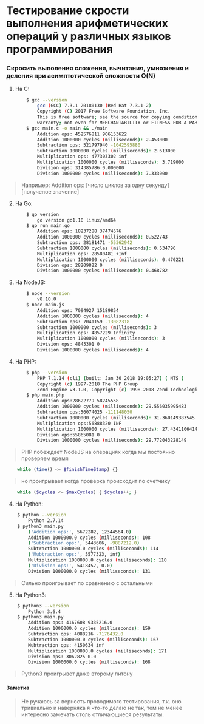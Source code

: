 # Тестирование скрости выполнения арифметических операций у различных языков программирования

### Скросить выполения сложения, вычитания, умножения и деления при асимптотической сложности O(N)

1. На C:

    ``` bash
        $ gcc --version
            gcc (GCC) 7.3.1 20180130 (Red Hat 7.3.1-2)
            Copyright (C) 2017 Free Software Foundation, Inc.
            This is free software; see the source for copying conditions.  There is NO
            warranty; not even for MERCHANTABILITY or FITNESS FOR A PARTICULAR PURPOSE.
        $ gcc main.c -o main && ./main
            Addition ops: 452576811 906153622
            Addition 1000000 cycles (milliseconds): 2.453000
            Subtraction ops: 521797940 -1042595880
            Subtraction 1000000 cycles (milliseconds): 2.613000
            Multiplication ops: 477303302 inf
            Multiplication 1000000 cycles (milliseconds): 3.719000
            Division ops: 314385786 0.000000
            Division 1000000 cycles (milliseconds): 7.333000
    ```
> Например: Addition ops: [число циклов за одну секунду] [полученое значение]
2. На Go:

    ``` bash
        $ go version
            go version go1.10 linux/amd64
        $ go run main.go
            Addition ops: 18237288 37474576
            Addition 1000000 cycles (milliseconds): 0.522743
            Subtraction ops: 28181471 -55362942
            Subtraction 1000000 cycles (milliseconds): 0.534796
            Multiplication ops: 28580481 +Inf
            Multiplication 1000000 cycles (milliseconds): 0.470221
            Division ops: 28209822 0
            Division 1000000 cycles (milliseconds): 0.468782
    ```
3. На NodeJS:

    ``` bash
        $ node --version
            v8.10.0
        $ node main.js
            Addition ops: 7094927 15189854
            Addition 1000000 cycles (milliseconds): 4
            Subtraction ops: 7041159 -13082318
            Subtraction 1000000 cycles (milliseconds): 3
            Multiplication ops: 4857229 Infinity
            Multiplication 1000000 cycles (milliseconds): 3
            Division ops: 4845301 0
            Division 1000000 cycles (milliseconds): 4
    ```

4. На PHP:

    ``` bash
        $ php --version
            PHP 7.1.14 (cli) (built: Jan 30 2018 19:05:27) ( NTS )
            Copyright (c) 1997-2018 The PHP Group
            Zend Engine v3.1.0, Copyright (c) 1998-2018 Zend Technologies
        $ php main.php
            Addition ops:28622779 58245558
            Addition 1000000 cycles (milliseconds): 29.556035995483
            Subtraction ops:56074025 -111148050
            Subtraction 1000000 cycles (milliseconds): 31.360149383545
            Multiplication ops:56888320 INF
            Multiplication 1000000 cycles (milliseconds): 27.434110641479
            Division ops:55865081 0
            Division 1000000 cycles (milliseconds): 29.772043228149
    ```
> PHP побеждает NodeJS на операциях когда мы постоянно проверяем время 
``` php
    while (time() <= $finishTimeStamp) {}
``` 
> но проигрывает когда проверка происходит по счетчику
``` php
    while ($cycles <= $maxCycles) { $cycles++; }
```

4. На Python:

``` bash
    $ python --version
        Python 2.7.14
    $ python3 main.py
        ('Addition ops:', 5672282, 12344564.0)
        Addition 1000000.0 cycles (milliseconds): 108
        ('Subtraction ops:', 5443606, -9887212.0)
        Subtraction 1000000.0 cycles (milliseconds): 114
        ('Mubtraction ops:', 5577323, inf)
        Multiplication 1000000.0 cycles (milliseconds): 110
        ('Division ops:', 5418457, 0.0)
        Division 1000000.0 cycles (milliseconds): 131
```
> Сильно проигрывает по сравнению с остальными

5. На Python3:

``` bash
    $ python3 --version
        Python 3.6.4
    $ python3 main.py
        Addition ops: 4167608 9335216.0
        Addition 1000000.0 cycles (milliseconds): 159
        Subtraction ops: 4088216 -7176432.0
        Subtraction 1000000.0 cycles (milliseconds): 167
        Mubtraction ops: 4150634 inf
        Multiplication 1000000.0 cycles (milliseconds): 171
        Division ops: 3062825 0.0
        Division 1000000.0 cycles (milliseconds): 168
```
> Python3 проигрывет даже второму питону

#### Заметка
> Не ручаюсь за верность проводимого тестирования, т.к. оно тривиально и наверняка я что-то делаю не так, тем не менее интересно замечать столь отличающиеся результаты.